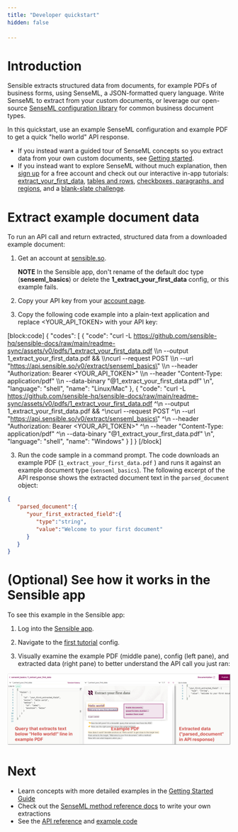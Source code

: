 ```yaml
---
title: "Developer quickstart"
hidden: false

---
```


Introduction
====
Sensible extracts structured data from documents, for example PDFs of business forms, using SenseML, a JSON-formatted query language. Write SenseML to extract from your custom documents, or leverage our open-source [SenseML configuration library](https://github.com/sensible-hq/sensible-configuration-library/) for common business document types.

In this quickstart, use an example SenseML configuration and example PDF to get a quick "hello world" API response. 

- If you instead want a guided tour of SenseML concepts so you extract data from your own custom documents, see [Getting started](doc:getting-started).
- If you instead want to explore SenseML without much explanation, then [sign up](https://app.sensible.so/register) for a free account and check out our interactive in-app tutorials: [extract_your_first_data](https://app.sensible.so/editor/?d=senseml_basics&c=1_extract_your_first_data&g=1_extract_your_first_data), [tables and rows](https://app.sensible.so/editor/?d=senseml_basics&c=2_tables_and_rows&g=2_tables_and_rows), [checkboxes, paragraphs, and regions](https://app.sensible.so/editor/?d=senseml_basics&c=3_checkboxes_paragraphs_and_regions&g=3_checkboxes_paragraphs_and_regions), and a [blank-slate challenge](https://app.sensible.so/editor/?d=senseml_basics&c=4_extract_from_scratch&g=4_extract_from_scratch).


Extract example document data
=====

To run an API call and return extracted, structured data from a downloaded example document: 

1. Get an account at [sensible.so](https://app.sensible.so/register).

    **NOTE** In the Sensible app, don't rename of the default doc type (**senseml_basics**) or delete the **1_extract_your_first_data** config, or this example fails. 

1. Copy your API key from your [account page](https://app.sensible.so/account/).

2. Copy the following code example into a plain-text application and replace <YOUR_API_TOKEN> with your API key:

[block:code]
{
  "codes": [
    {
      "code": "curl -L https://github.com/sensible-hq/sensible-docs/raw/main/readme-sync/assets/v0/pdfs/1_extract_your_first_data.pdf \\\n  --output 1_extract_your_first_data.pdf && \\\ncurl --request POST \\\n  --url \"https://api.sensible.so/v0/extract/senseml_basics\" \\\n  --header \"Authorization: Bearer <YOUR_API_TOKEN>\" \\\n  --header \"Content-Type: application/pdf\" \\\n  --data-binary \"@1_extract_your_first_data.pdf\" \n",
      "language": "shell",
      "name": "Linux/Mac"
    },
    {
      "code": "curl -L https://github.com/sensible-hq/sensible-docs/raw/main/readme-sync/assets/v0/pdfs/1_extract_your_first_data.pdf ^\n  --output 1_extract_your_first_data.pdf && ^\ncurl --request POST ^\n  --url \"https://api.sensible.so/v0/extract/senseml_basics\" ^\n  --header \"Authorization: Bearer <YOUR_API_TOKEN>\" ^\n  --header \"Content-Type: application/pdf\" ^\n  --data-binary \"@1_extract_your_first_data.pdf\" \n",
      "language": "shell",
      "name": "Windows"
    }
  ]
}
[/block]

3. Run the code sample in a command prompt. The code downloads an example PDF (`1_extract_your_first_data.pdf` ) and runs it against an example document type (`senseml_basics`). The following excerpt of the API response shows the extracted document text in the `parsed_document` object: 

```json
{
   "parsed_document":{
      "your_first_extracted_field":{
         "type":"string",
         "value":"Welcome to your first document"
      }
   }
}
```

 

(Optional) See how it works in the Sensible app
=====

To see this example in the Sensible app:

1. Log into the [Sensible app](https://app.sensible.so/signin/).

2. Navigate to the [first tutorial](https://app.sensible.so/editor/?d=senseml_basics&c=1_extract_your_first_data&g=1_extract_your_first_data) config.
   
3. Visually examine the example PDF (middle pane), config (left pane), and extracted data (right pane) to better understand the API call you just ran:
   

![q](https://raw.githubusercontent.com/sensible-hq/sensible-docs/main/readme-sync/assets/v0/images/final/quick_1.png) 



Next
===

- Learn concepts with more detailed examples in the [Getting Started Guide](doc:getting-started)
- Check out the [SenseML method reference docs](doc:methods) to write your own extractions
- See the [API reference](https://docs.sensible.so/reference/choosing-an-endpoint) and [example code](https://github.com/sensible-hq/sensible-code-examples)
